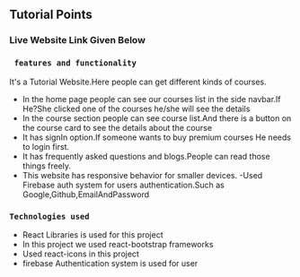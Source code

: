 ## Tutorial Points

### Live Website Link Given Below

### ` features and functionality`

It's a Tutorial Website.Here people can get different kinds of courses.

- In the home page people can see our courses list in the side navbar.If He?She clicked one of the courses he/she will see the details
- In the course section people can see course list.And there is a button on the course card to see the details about the course
- It has signIn option.If someone wants to buy premium courses He needs to login first.
- It has frequently asked questions and blogs.People can read those things freely.
- This website has responsive behavior for smaller devices.
  -Used Firebase auth system for users authentication.Such as Google,Github,EmailAndPassword

### `Technologies used`

- React Libraries is used for this project
- In this project we used react-bootstrap frameworks
- Used react-icons in this project
- firebase Authentication system is used for user

